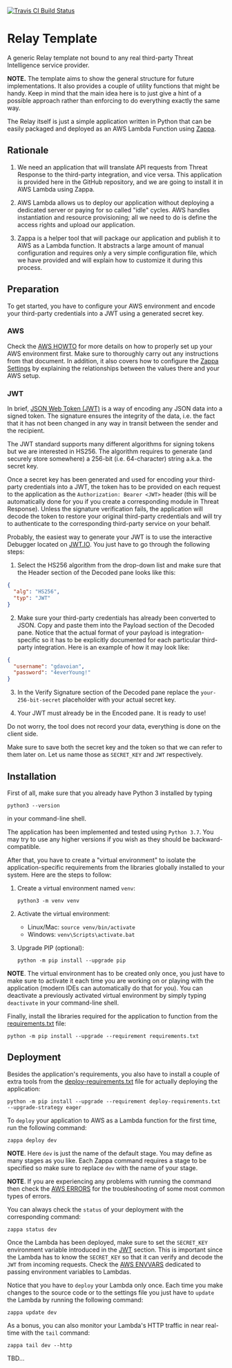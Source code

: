 [![Travis CI Build Status](https://travis-ci.com/CiscoSecurity/tr-05-serverless-relay.svg?branch=develop)](https://travis-ci.com/CiscoSecurity/tr-05-serverless-relay)

# Relay Template

A generic Relay template not bound to any real third-party Threat Intelligence
service provider.

**NOTE.** The template aims to show the general structure for future
implementations. It also provides a couple of utility functions that might be
handy. Keep in mind that the main idea here is to just give a hint of a
possible approach rather than enforcing to do everything exactly the same way.

The Relay itself is just a simple application written in Python that can be
easily packaged and deployed as an AWS Lambda Function using
[Zappa](https://github.com/Miserlou/Zappa).

## Rationale

1. We need an application that will translate API requests from Threat Response
to the third-party integration, and vice versa. This application is provided
here in the GitHub repository, and we are going to install it in AWS Lambda
using Zappa.

2. AWS Lambda allows us to deploy our application without deploying a dedicated
server or paying for so called "idle" cycles. AWS handles instantiation and
resource provisioning; all we need to do is define the access rights and upload
our application.

3. Zappa is a helper tool that will package our application and publish it to
AWS as a Lambda function. It abstracts a large amount of manual configuration
and requires only a very simple configuration file, which we have provided and
will explain how to customize it during this process.

## Preparation

To get started, you have to configure your AWS environment and encode your
third-party credentials into a JWT using a generated secret key.

### AWS

Check the [AWS HOWTO](aws/HOWTO.md) for more details on how to properly set up
your AWS environment first. Make sure to thoroughly carry out any instructions
from that document. In addition, it also covers how to configure the
[Zappa Settings](zappa_settings.json) by explaining the relationships between
the values there and your AWS setup.

### JWT

In brief, [JSON Web Token (JWT)](https://en.wikipedia.org/wiki/JSON_Web_Token)
is a way of encoding any JSON data into a signed token. The signature ensures
the integrity of the data, i.e. the fact that it has not been changed in any
way in transit between the sender and the recipient.

The JWT standard supports many different algorithms for signing tokens but we
are interested in HS256. The algorithm requires to generate (and securely store
somewhere) a 256-bit (i.e. 64-character) string a.k.a. the secret key.

Once a secret key has been generated and used for encoding your third-party
credentials into a JWT, the token has to be provided on each request to the
application as the `Authorization: Bearer <JWT>` header (this will be
automatically done for you if you create a corresponding module in Threat
Response). Unless the signature verification fails, the application will decode
the token to restore your original third-party credentials and will try to
authenticate to the corresponding third-party service on your behalf.

Probably, the easiest way to generate your JWT is to use the interactive
Debugger located on [JWT.IO](https://jwt.io/). You just have to go through the
following steps:

1. Select the HS256 algorithm from the drop-down list and make sure that the
Header section of the Decoded pane looks like this:
```json
{
  "alg": "HS256",
  "typ": "JWT"
}
```

2. Make sure your third-party credentials has already been converted to JSON.
Copy and paste them into the Payload section of the Decoded pane. Notice that
the actual format of your payload is integration-specific so it has to be
explicitly documented for each particular third-party integration. Here is an
example of how it may look like:
```json
{
  "username": "gdavoian",
  "password": "4everYoung!"
}
```

3. In the Verify Signature section of the Decoded pane replace the
`your-256-bit-secret` placeholder with your actual secret key.

4. Your JWT must already be in the Encoded pane. It is ready to use!

Do not worry, the tool does not record your data, everything is done on the
client side.

Make sure to save both the secret key and the token so that we can refer to
them later on. Let us name those as `SECRET_KEY` and `JWT` respectively.

## Installation

First of all, make sure that you already have Python 3 installed by typing
```
python3 --version
```
in your command-line shell.

The application has been implemented and tested using `Python 3.7`. You may try
to use any higher versions if you wish as they should be backward-compatible.

After that, you have to create a "virtual environment" to isolate the
application-specific requirements from the libraries globally installed to your
system. Here are the steps to follow:

1. Create a virtual environment named `venv`:

   `python3 -m venv venv`

2. Activate the virtual environment:
   - Linux/Mac: `source venv/bin/activate`
   - Windows: `venv\Scripts\activate.bat`

3. Upgrade PIP (optional):

   `python -m pip install --upgrade pip`

**NOTE**. The virtual environment has to be created only once, you just have
to make sure to activate it each time you are working on or playing with the
application (modern IDEs can automatically do that for you). You can deactivate
a previously activated virtual environment by simply typing `deactivate` in
your command-line shell.

Finally, install the libraries required for the application to function from
the [requirements.txt](requirements.txt) file:

```
python -m pip install --upgrade --requirement requirements.txt
```

## Deployment

Besides the application's requirements, you also have to install a couple of
extra tools from the [deploy-requirements.txt](deploy-requirements.txt) file
for actually deploying the application:
```
python -m pip install --upgrade --requirement deploy-requirements.txt --upgrade-strategy eager
```

To `deploy` your application to AWS as a Lambda function for the first time,
run the following command:
```
zappa deploy dev
```

**NOTE**. Here `dev` is just the name of the default stage. You may define as
many stages as you like. Each Zappa command requires a stage to be specified so
make sure to replace `dev` with the name of your stage.

**NOTE**. If you are experiencing any problems with running the command then
check the [AWS ERRORS](aws/ERRORS.md) for the troubleshooting of some most
common types of errors.

You can always check the `status` of your deployment with the corresponding
command:
```
zappa status dev
```

Once the Lambda has been deployed, make sure to set the `SECRET_KEY`
environment variable introduced in the [JWT](#JWT) section. This is important
since the Lambda has to know the `SECRET_KEY` so that it can verify and decode
the `JWT` from incoming requests. Check the [AWS ENVVARS](aws/ENVVARS.md)
dedicated to passing environment variables to Lambdas.

Notice that you have to `deploy` your Lambda only once. Each time you make
changes to the source code or to the settings file you just have to `update`
the Lambda by running the following command:
```
zappa update dev
```

As a bonus, you can also monitor your Lambda's HTTP traffic in near real-time
with the `tail` command:
```
zappa tail dev --http
```

TBD...
